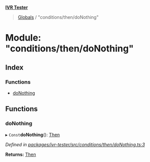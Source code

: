 **[IVR Tester](../README.md)**

> [Globals](../README.md) / "conditions/then/doNothing"

# Module: "conditions/then/doNothing"

## Index

### Functions

* [doNothing](_conditions_then_donothing_.md#donothing)

## Functions

### doNothing

▸ `Const`**doNothing**(): [Then](../interfaces/_conditions_then_then_.then.md)

*Defined in [packages/ivr-tester/src/conditions/then/doNothing.ts:3](https://github.com/SketchingDev/ivr-tester/blob/19f91d1/packages/ivr-tester/src/conditions/then/doNothing.ts#L3)*

**Returns:** [Then](../interfaces/_conditions_then_then_.then.md)
